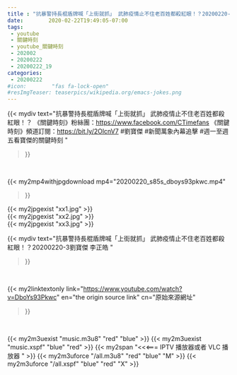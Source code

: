 ```yaml
---
title : "抗暴警持長棍盾牌喊「上街就抓」 武肺疫情止不住老百姓都殺紅眼！？20200220-3劉寶傑 李正皓 "
date:        2020-02-22T19:49:05-07:00
tags:
 - youtube
 - 關鍵時刻
 - youtube_關鍵時刻
 - 202002
 - 20200222
 - 20200222_19
categories:
 - 20200222
#icon:        "fas fa-lock-open"
#resImgTeaser: teaserpics/wikipedia.org/emacs-jokes.png
---
```


{{< mydiv text="抗暴警持長棍盾牌喊「上街就抓」 武肺疫情止不住老百姓都殺紅眼！？  《關鍵時刻》粉絲團：https://www.facebook.com/CTimefans 《關鍵時刻》頻道訂閱：https://bit.ly/2OlcnV7  #劉寶傑 #新聞萬象內幕追擊 #週一至週五看寶傑的關鍵時刻 "
>}}
<br>


{{< my2mp4withjpgdownload mp4="20200220_s85s_dboys93pkwc.mp4"
>}}

{{< my2jpgexist "xx1.jpg" >}}<br>
{{< my2jpgexist "xx2.jpg" >}}<br>
{{< my2jpgexist "xx3.jpg" >}}<br>



{{< mydiv text="抗暴警持長棍盾牌喊「上街就抓」 武肺疫情止不住老百姓都殺紅眼！？20200220-3劉寶傑 李正皓 "
>}}
<br>

{{< my2linktextonly link="https://www.youtube.com/watch?v=DboYs93Pkwc"
en="the origin source link" cn="原始來源網址"
>}}


<br>

{{< my2m3uexist "music.m3u8" "red"  "blue" >}} {{< my2m3uexist "music.xspf" "blue" "red"  >}} {{< my2span "<<<=== IPTV 播放器或者 VLC 播放器 " >}} {{< my2m3uforce "/all.m3u8" "red"  "blue" "M" >}} {{< my2m3uforce "/all.xspf" "blue" "red"  "X" >}} 
